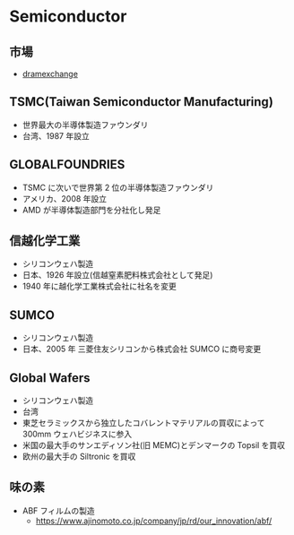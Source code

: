 # Semiconductor

## 市場

- [dramexchange](https://www.dramexchange.com/)

## TSMC(Taiwan Semiconductor Manufacturing)

- 世界最大の半導体製造ファウンダリ
- 台湾、1987 年設立

## GLOBALFOUNDRIES

- TSMC に次いで世界第 2 位の半導体製造ファウンダリ
- アメリカ、2008 年設立
- AMD が半導体製造部門を分社化し発足

## 信越化学工業

- シリコンウェハ製造
- 日本、1926 年設立(信越窒素肥料株式会社として発足)
- 1940 年に越化学工業株式会社に社名を変更

## SUMCO

- シリコンウェハ製造
- 日本、2005 年 三菱住友シリコンから株式会社 SUMCO に商号変更

## Global Wafers

- シリコンウェハ製造
- 台湾
- 東芝セラミックスから独立したコバレントマテリアルの買収によって 300mm ウェハビジネスに参入
- 米国の最大手のサンエディソン社(旧 MEMC)とデンマークの Topsil を買収
- 欧州の最大手の Siltronic を買収

## 味の素

- ABF フィルムの製造
  - https://www.ajinomoto.co.jp/company/jp/rd/our_innovation/abf/
